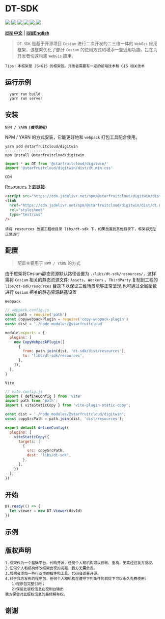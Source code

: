 # DT-SDK

<p>
<img src="https://img.shields.io/github/actions/workflow/status/dvgis/dt-sdk/build.yml"/>
<img src="https://img.shields.io/badge/license-Apache%202-blue"/>
<a href="https://www.npmjs.com/package/@starfruitcloud/digitwin" target="_blank">
 <img src="https://img.shields.io/npm/v/@starfruitcloud/digitwin?color=orange&logo=npm" />
</a>
<a href="https://www.npmjs.com/package/@starfruitcloud/digitwin" target="_blank">
 <img src="https://img.shields.io/npm/dt/@starfruitcloud/digitwin?logo=npm"/>
</a>
<a href="https://resource.dvgis.cn/dt-docs/zh/" target="_blank">
 <img src="https://img.shields.io/badge/docs-online-yellow.svg"/>
</a>
<a href="http://www.shuqin.cc" target="_blank">
 <img src="https://img.shields.io/badge/demo-online-red.svg"/>
</a>
</p>

[**🇨🇳 中文**](./README_zh.md) | [**🇬🇧English**](./README.md)

> `DT-SDK` 是基于开源项目 `Cesium` 进行二次开发的二三维一体的 `WebGis` 应用框架，该框架优化了部分 `Cesium` 的使用方式和增添一些通用功能，旨在为开发者快速构建 `WebGis` 应用。

```warning
Tips：本框架是 JS+GIS 的框架包。开发者需要有一定的前端技术和 GIS 相关技术
```

## 运行示例

```shell
  yarn run build
  yarn run server
```

## 安装

`NPM / YARN` **_`(推荐使用)`_**

NPM / YARN 的方式安装，它能更好地和 `webpack` 打包工具配合使用。

```shell
yarn add @starfruitcloud/digitwin
-------------------------
npm install @starfruitcloud/digitwin
```

```js
import * as DT from '@starfruitcloud/digitwin/' 
import '@starfruitcloud/digitwin/dist/dt.min.css' 
```

`CDN`

[Resources 下载链接](https://github.com/starfruitcloud/digitwin/releases)

```html
<script src="https://cdn.jsdelivr.net/npm/@starfruitcloud/digitwin/dist/dt.base.js"></script>
<link
  href="https://cdn.jsdelivr.net/npm/@starfruitcloud/digitwin/dist/dt.min.css"
  rel="stylesheet"
  type="text/css"
/>
```

```
请将 resources 放置工程根目录 libs/dt-sdk 下，如果放置到其他目录下，框架将无法正常运行
```

## 配置

> 配置主要用于 `NPM / YARN` 的方式

由于框架将Cesium静态资源默认路径设置为 `./libs/dt-sdk/resources/`，这样需将 `Cesium` 相关的静态资源文件: `Assets`、`Workers` 、`ThirdParty` 复制到工程的 `libs/dt-sdk/resources` 目录下以保证三维场景能够正常呈现,也可通过全局函数进行 `Cesium` 相关的静态资源路基设置

`Webpack`

```js
// webpack.config.js
const path = require('path')
const CopywebpackPlugin = require('copy-webpack-plugin')
const dist = './node_modules/@starfruitcloud'

module.exports = {
  plugins: [
    new CopyWebpackPlugin([
      {
        from: path.join(dist, 'dt-sdk/dist/resources'),
        to: 'libs/dt-sdk/resources',
      },
    ]),
  ],
}
```

`Vite`

```js
// vite.config.js
import { defineConfig } from 'vite'
import path from 'path';
import { viteStaticCopy } from 'vite-plugin-static-copy';

const dist = './node_modules/@starfruitcloud/digitwin';
const copySrcPath = path.join(dist, 'dist/resources');

export default defineConfig({
  plugins: [
    viteStaticCopy({
      targets: [
        {
          src: copySrcPath,
          dest: 'libs/dt-sdk',
        },
      ],
    })
  ],
})
```

## 开始

```js
DT.ready(() => {
  let viewer = new DT.Viewer(divId)
})
```

## 示例


## 版权声明

```warning
1.框架作为一个基础平台，代码开源，任何个人和机构可以修改、重构，无需经过我方授权。
2.任何个人和机构修改框架出现的问题，我方无需负责。
3.后期会添加一些行业性的插件和工具，代码会适量开源。
4.对于我方发布的程序包，任何个人和机构在遵守下列条件的前提下可以永久免费使用:
   1)程序包完整引用；
   2)保留此版权信息在控制台输出
我方保留对此版权信息的最终解释权。
```

## 谢谢
